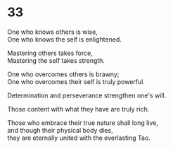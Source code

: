 # 33

One who knows others is wise,  
One who knows the self is enlightened. 

Mastering others takes force,  
Mastering the self takes strength.

One who overcomes others is brawny;   
One who overcomes their self is truly powerful.

Determination and perseverance strengthen one's will. 

Those content with what they have are truly rich.

Those who embrace their true nature shall long live,  
and though their physical body dies,  
they are eternally united with the everlasting Tao.

